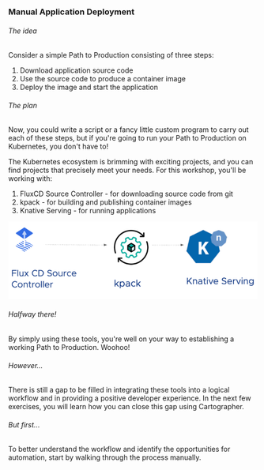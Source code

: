### Manual Application Deployment

###### The idea

Consider a simple Path to Production consisting of three steps:
1. Download application source code
2. Use the source code to produce a container image
3. Deploy the image and start the application

###### The plan

Now, you could write a script or a fancy little custom program to carry out each of these steps, but if you're going to run your Path to Production on Kubernetes, you don't have to! 

The Kubernetes ecosystem is brimming with exciting projects, and you can find projects that precisely meet your needs.
For this workshop, you'll be working with:
1. FluxCD Source Controller - for downloading source code from git
2. kpack - for building and publishing container images
3. Knative Serving - for running applications

![img.png](images/manual.png)

###### Halfway there!
By simply using these tools, you're well on your way to establishing a working Path to Production. Woohoo!

###### However...
There is still a gap to be filled in integrating these tools into a logical workflow and in providing a positive developer experience.
In the next few exercises, you will learn how you can close this gap using Cartographer.

###### But first...
To better understand the workflow and identify the opportunities for automation, start by walking through the process manually.

